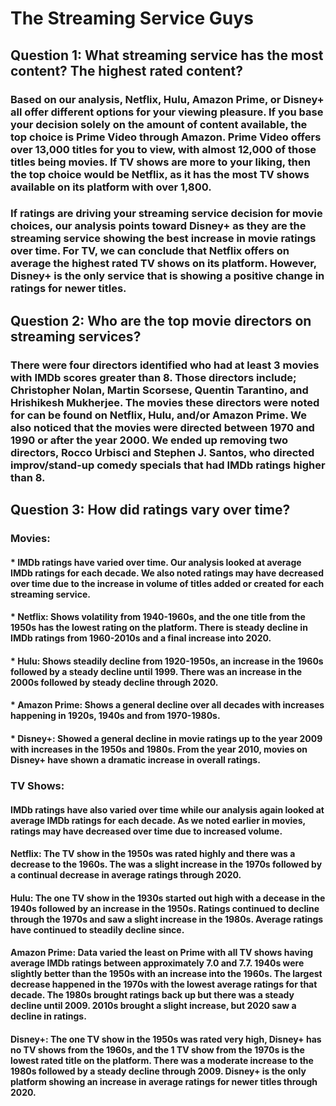 # The Streaming Service Guys

## Question 1:  What streaming service has the most content? The highest rated content?

### Based on our analysis, Netflix, Hulu, Amazon Prime, or Disney+ all offer different options for your viewing pleasure. If you base your decision solely on the amount of content available, the top choice is Prime Video through Amazon. Prime Video offers over 13,000 titles for you to view, with almost 12,000 of those titles being movies. If TV shows are more to your liking, then the top choice would be Netflix, as it has the most TV shows available on its platform with over 1,800.
 
### If ratings are driving your streaming service decision for movie choices, our analysis points toward Disney+ as they are the streaming service showing the best increase in movie ratings over time. For TV, we can conclude that Netflix offers on average the highest rated TV shows on its platform. However, Disney+ is the only service that is showing a positive change in ratings for newer titles.
 
## Question 2:  Who are the top movie directors on streaming services?
 
### There were four directors identified who had at least 3 movies with IMDb scores greater than 8. Those directors include; Christopher Nolan, Martin Scorsese, Quentin Tarantino, and Hrishikesh Mukherjee. The movies these directors were noted for can be found on Netflix, Hulu, and/or Amazon Prime. We also noticed that the movies were directed between 1970 and 1990 or after the year 2000. We ended up removing two directors, Rocco Urbisci and Stephen J. Santos, who directed improv/stand-up comedy specials that had IMDb ratings higher than 8.
 
## Question 3: How did ratings vary over time?

### Movies:

#### * IMDb ratings have varied over time. Our analysis looked at average IMDb ratings for each decade. We also noted ratings may have decreased over time due to the increase in volume of titles added or created for each streaming service.
#### * Netflix: Shows volatility from 1940-1960s, and the one title from the 1950s has the lowest rating on the platform. There is steady decline in IMDb ratings from 1960-2010s and a final increase into 2020.
#### * Hulu: Shows steadily decline from 1920-1950s, an increase in the 1960s followed by a steady decline until 1999. There was an increase in the 2000s followed by steady decline through 2020.
#### * Amazon Prime: Shows a general decline over all decades with increases happening in 1920s, 1940s and from 1970-1980s.
#### * Disney+: Showed a general decline in movie ratings up to the year 2009 with increases in the 1950s and 1980s. From the year 2010, movies on Disney+ have shown a dramatic increase in overall ratings.

### TV Shows:

#### IMDb ratings have also varied over time while our analysis again looked at average IMDb ratings for each decade. As we noted earlier in movies, ratings may have decreased over time due to increased volume.
#### Netflix: The TV show in the 1950s was rated highly and there was a decrease to the 1960s. The was a slight increase in the 1970s followed by a continual decrease in average ratings through 2020.
#### Hulu: The one TV show in the 1930s started out high with a decease in the 1940s followed by an increase in the 1950s. Ratings continued to decline through the 1970s and saw a slight increase in the 1980s. Average ratings have continued to steadily decline since.
#### Amazon Prime: Data varied the least on Prime with all TV shows having average IMDb ratings between approximately 7.0 and 7.7. 1940s were slightly better than the 1950s with an increase into the 1960s. The largest decrease happened in the 1970s with the lowest average ratings for that decade. The 1980s brought ratings back up but there was a steady decline until 2009. 2010s brought a slight increase, but 2020 saw a decline in ratings.
#### Disney+: The one TV show in the 1950s was rated very high, Disney+ has no TV shows from the 1960s, and the 1 TV show from the 1970s is the lowest rated title on the platform. There was a moderate increase to the 1980s followed by a steady decline through 2009. Disney+ is the only platform showing an increase in average ratings for newer titles through 2020.
